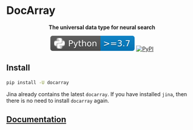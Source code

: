 # DocArray

<p align="center">
<b>The universal data type for neural search</b>
</p>

<p align=center>
<a href="https://pypi.org/project/jina/"><img src="https://github.com/jina-ai/jina/blob/master/.github/badges/python-badge.svg?raw=true" alt="Python 3.7 3.8 3.9" title="Jina supports Python 3.7 and above"></a>
<a href="https://pypi.org/project/jina/"><img src="https://img.shields.io/pypi/v/docarray?color=%23099cec&amp;label=PyPI&amp;logo=pypi&amp;logoColor=white" alt="PyPI"></a>
</p>



## Install

```bash
pip install -U docarray
```

Jina already contains the latest `docarray`. If you have installed `jina`, then there is no need to install `docarray` again. 


## [Documentation](https://docs.jina.ai/fundamentals/document/)
